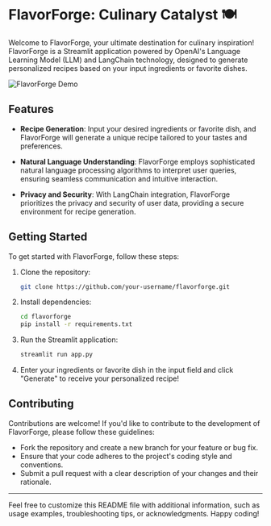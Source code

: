 # FlavorForge: Culinary Catalyst 🍽️

Welcome to FlavorForge, your ultimate destination for culinary inspiration! FlavorForge is a Streamlit application powered by OpenAI's Language Learning Model (LLM) and LangChain technology, designed to generate personalized recipes based on your input ingredients or favorite dishes.

![FlavorForge Demo](https://media1.tenor.com/m/aeDvGql7fPMAAAAC/patrick-eat.gif)

## Features

- **Recipe Generation**: Input your desired ingredients or favorite dish, and FlavorForge will generate a unique recipe tailored to your tastes and preferences.
  
- **Natural Language Understanding**: FlavorForge employs sophisticated natural language processing algorithms to interpret user queries, ensuring seamless communication and intuitive interaction.

- **Privacy and Security**: With LangChain integration, FlavorForge prioritizes the privacy and security of user data, providing a secure environment for recipe generation.

## Getting Started

To get started with FlavorForge, follow these steps:

1. Clone the repository:

    ```bash
    git clone https://github.com/your-username/flavorforge.git
    ```

2. Install dependencies:

    ```bash
    cd flavorforge
    pip install -r requirements.txt
    ```

3. Run the Streamlit application:

    ```bash
    streamlit run app.py
    ```

4. Enter your ingredients or favorite dish in the input field and click "Generate" to receive your personalized recipe!

## Contributing

Contributions are welcome! If you'd like to contribute to the development of FlavorForge, please follow these guidelines:

- Fork the repository and create a new branch for your feature or bug fix.
- Ensure that your code adheres to the project's coding style and conventions.
- Submit a pull request with a clear description of your changes and their rationale.


---

Feel free to customize this README file with additional information, such as usage examples, troubleshooting tips, or acknowledgments. Happy coding!
